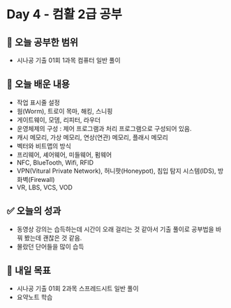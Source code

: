 # Day 4 - 컴활 2급 공부

## 📌 오늘 공부한 범위
- 시나공 기출 01회 1과목 컴퓨터 일반 풀이

## 📝 오늘 배운 내용
- 작업 표시줄 설정
- 웜(Worm), 트로이 목마, 해킹, 스니핑
- 게이트웨이, 모뎀, 리피터, 라우더
- 운영체제의 구성 : 제어 프로그램과 처리 프로그램으로 구성되어 있음.
- 캐시 메모리, 가상 메모리, 연상(연관) 메모리, 플래시 메모리
- 벡터와 비트맵의 방식
- 프리웨어, 셰어웨어, 미들웨어, 펌웨어
- NFC, BlueTooth, Wifi, RFID
- VPN(Vitural Private Network), 허니팟(Honeypot), 침입 탐지 시스템(IDS), 방화벽(Firewall)
- VR, LBS, VCS, VOD

## ✅ 오늘의 성과
- 동영상 강의는 습득하는데 시간이 오래 걸리는 것 같아서 기출 풀이로 공부법을 바꿔 봤는데 괜찮은 것 같음.
- 몰랐던 단어들을 많이 습득

## 🎯 내일 목표
- 시나공 기출 01회 2과목 스프레드시트 일반 풀이
- 요약노트 학습
